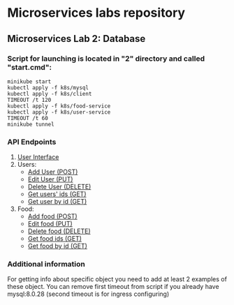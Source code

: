 # Microservices labs repository

## Microservices Lab 2: Database
### Script for launching is located in "2" directory and called "start.cmd":
```CMD
minikube start
kubectl apply -f k8s/mysql
kubectl apply -f k8s/client
TIMEOUT /t 120
kubectl apply -f k8s/food-service
kubectl apply -f k8s/user-service
TIMEOUT /t 60
minikube tunnel
```

### API Endpoints
1. [User Interface](http://localhost:80/)
2. Users:
   * [Add User (POST)](http://localhost:80/api/users)
   * [Edit User (PUT)](http://localhost:80/api/users/1)
   * [Delete User (DELETE)](http://localhost:80/api/users/1)
   * [Get users' ids (GET)](http://localhost:80/api/users/ids)
   * [Get user by id (GET)](http://localhost:80/api/users/1)
3. Food:
   * [Add food (POST)](http://localhost:80/api/food)
   * [Edit food (PUT)](http://localhost:80/api/food/1)
   * [Delete food (DELETE)](http://localhost:80/api/food/1)
   * [Get food ids (GET)](http://localhost:80/api/food/ids)
   * [Get food by id (GET)](http://localhost:80/api/food/1)

### Additional information

For getting info about specific object you need to add at least 2 examples of these object.
You can remove first timeout from script if you already have mysql:8.0.28 (second timeout is for ingress configuring)